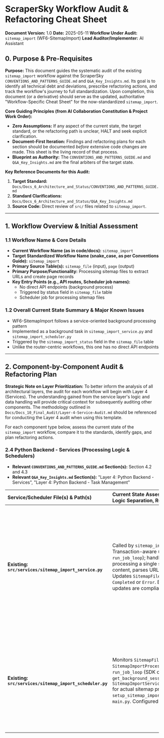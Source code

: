 # ScraperSky Workflow Audit & Refactoring Cheat Sheet

**Document Version:** 1.0
**Date:** 2025-05-11
**Workflow Under Audit:** `sitemap_import` (WF6-SitemapImport)
**Lead Auditor/Implementer:** AI Assistant

## 0. Purpose & Pre-Requisites

**Purpose:** This document guides the systematic audit of the existing `sitemap_import` workflow against the ScraperSky `CONVENTIONS_AND_PATTERNS_GUIDE.md` and `Q&A_Key_Insights.md`. Its goal is to identify all technical debt and deviations, prescribe refactoring actions, and track the workflow's journey to full standardization. Upon completion, this document (or a derivative) should serve as the updated, authoritative "Workflow-Specific Cheat Sheet" for the now-standardized `sitemap_import`.

**Core Guiding Principles (from AI Collaboration Constitution & Project Work Order):**

- **Zero Assumptions:** If any aspect of the current state, the target standard, or the refactoring path is unclear, HALT and seek explicit clarification.
- **Document-First Iteration:** Findings and refactoring plans for each section should be documented _before_ extensive code changes are made. This sheet is the living record of that process.
- **Blueprint as Authority:** The `CONVENTIONS_AND_PATTERNS_GUIDE.md` and `Q&A_Key_Insights.md` are the final arbiters of the target state.

**Key Reference Documents for this Audit:**

1.  **Target Standard:** `Docs/Docs_6_Architecture_and_Status/CONVENTIONS_AND_PATTERNS_GUIDE.md`
2.  **Standard Clarifications:** `Docs/Docs_6_Architecture_and_Status/Q&A_Key_Insights.md`
3.  **Source Code:** Direct review of `src/` files related to `sitemap_import`.

---

## 1. Workflow Overview & Initial Assessment

### 1.1 Workflow Name & Core Details

- **Current Workflow Name (as in code/docs):** `sitemap_import`
- **Target Standardized Workflow Name (snake_case, as per Conventions Guide):** `sitemap_import`
- **Primary Source Table(s):** `sitemap_file` (input), `page` (output)
- **Primary Purpose/Functionality:** Processing sitemap files to extract URLs and create page records
- **Key Entry Points (e.g., API routes, Scheduler job names):**
  - No direct API endpoints (background process)
  - Triggered by status field in `sitemap_file` table
  - Scheduler job for processing sitemap files

### 1.2 Overall Current State Summary & Major Known Issues

- WF6-SitemapImport follows a service-oriented background processing pattern
- Implemented as a background task in `sitemap_import_service.py` and `sitemap_import_scheduler.py`
- Triggered by the `sitemap_import_status` field in the `sitemap_file` table
- Unlike the router-centric workflows, this one has no direct API endpoints

---

## 2. Component-by-Component Audit & Refactoring Plan

**Strategic Note on Layer Prioritization:** To better inform the analysis of all architectural layers, the audit for each workflow will begin with Layer 4 (Services). The understanding gained from the service layer's logic and data handling will provide critical context for subsequently auditing other components. The methodology outlined in `Docs/Docs_10_Final_Audit/Layer-4-Service-Audit.md` should be referenced for conducting the Layer 4 audit when using this template.

For each component type below, assess the current state of the `sitemap_import` workflow, compare it to the standards, identify gaps, and plan refactoring actions.

### 2.4 Python Backend - Services (Processing Logic & Schedulers)

- **Relevant `CONVENTIONS_AND_PATTERNS_GUIDE.md` Section(s):** Section 4.2 and 4.3
- **Relevant `Q&A_Key_Insights.md` Section(s):** "Layer 4: Python Backend - Services", "Layer 4: Python Backend - Task Management"

| Service/Scheduler File(s) & Path(s) | Current State Assessment (Function Naming, Logic Separation, Registration) | Standard Comparison & Gap Analysis (Deviations) | Prescribed Refactoring Actions | Verification Checklist | Status |
| :---------------------------------- | :------------------------------------------------------------------------ | :---------------------------------------------- | :----------------------------- | :--------------------- | :----- |
| **Existing: `src/services/sitemap_import_service.py`** | Called by `sitemap_import_scheduler.py`. Transaction-aware (accepts session from `run_job_loop`); handles its own commit/rollback for processing a single sitemap. Fetches sitemap content, parses URLs, creates `Page` records. Updates `SitemapFile.sitemap_import_status` to `Completed` or `Error`. Error handling and status updates are compliant. | **CRITICAL VIOLATION:**<br>1. **Tenant ID Usage:** Uses `tenant_id` from `SitemapFile` when creating `Page` records. This VIOLATES the `09-TENANT_ISOLATION_REMOVED.md` architectural standard.<br><br>**Compliant Aspects:**<br>1. Function Naming: `process_single_sitemap_file` is appropriate for its role and clear.<br>2. Session Management: Compliant for its role in processing a single item from a scheduled job.<br>3. File Naming: `sitemap_import_service.py` is descriptive and standard. | 1. **CRITICAL:** Remove all usage of `tenant_id` from `SitemapFile` when creating/updating `Page` records. Ensure `Page` model and DB schema no longer expect/require `tenant_id`. | [x] Service properly accepts session parameters<br>[x] No direct session creation (session from `run_job_loop`)<br>[x] Transaction handling appropriate for scheduler-called service<br>[x] Function naming standardized (`process_single_sitemap_file`)<br>[x] File name standardized (`sitemap_import_service.py`)<br>[x] Correctly updates `SitemapFile` status post-processing<br>[x] Comprehensive error handling implemented<br>[ ] **CRITICAL: No tenant filtering/usage (Currently VIOLATED)** | `Partially Compliant (Critical Violation)` |
| **Existing: `src/services/sitemap_import_scheduler.py`** | Monitors `SitemapFile.sitemap_import_status == SitemapImportProcessStatusEnum.Queued`. Uses `run_job_loop` (SDK component, uses `get_background_session()`). Calls `SitemapImportService.process_single_sitemap_file` for actual sitemap processing. `setup_sitemap_import_scheduler()` is registered in `main.py`. Configured via settings. | **Compliant:**<br>1. File Naming: `sitemap_import_scheduler.py` is descriptive and acceptable.<br>2. Session Management: Compliant via `run_job_loop` SDK.<br>3. Queue Processing & Registration: Compliant. | 1. None required; consider renaming to `sitemap_curation_scheduler.py` only if absolute naming consistency with a conceptual parent workflow (`sitemap_curation`) is desired (current name is acceptable and functional). | [x] Uses `get_background_session()` (via SDK)<br>[x] Proper transaction management (via SDK)<br>[x] Has standard queue processing function (via SDK)<br>[x] Has `setup_sitemap_import_scheduler` function<br>[x] Properly registered in `main.py`<br>[x] Configured through settings<br>[x] Processes records with correct status (`sitemap_import_status == QUEUED`) | `Compliant` |

<!-- STOP_FOR_REVIEW -->
